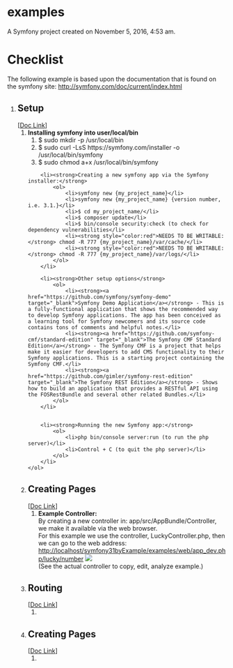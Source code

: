 examples
========

A Symfony project created on November 5, 2016, 4:53 am.

<h1>Checklist</h1>
The following example is based upon the documentation that is found on the symfony site:
<a href="http://symfony.com/doc/current/index.html" target="_blank">http://symfony.com/doc/current/index.html</a>
<ol>
<li><h2>Setup</h2>
[<a href="http://symfony.com/doc/current/setup.html" target="_blank">Doc Link</a>]
    <ol>
        <li><strong>Installing symfony into user/local/bin</strong>
            <ol>
                <li>$ sudo mkdir -p /usr/local/bin</li>
                <li>$ sudo curl -LsS https://symfony.com/installer -o /usr/local/bin/symfony</li>
                <li>$ sudo chmod a+x /usr/local/bin/symfony</li>
            </ol>
        </li>

        <li><strong>Creating a new symfony app via the Symfony installer:</strong>
            <ol>
                <li>symfony new {my_project_name}</li>
                <li>symfony new {my_project_name} {version number, i.e. 3.1.}</li>
                <li>$ cd my_project_name/</li>
                <li>$ composer update</li>
                <li>$ bin/console security:check (to check for dependency vulnerabilities</li>
                <li><strong style="color:red">NEEDS TO BE WRITABLE:</strong> chmod -R 777 {my_project_name}/var/cache/</li>
                <li><strong style="color:red">NEEDS TO BE WRITABLE:</strong> chmod -R 777 {my_project_name}/var/logs/</li>
            </ol>
        </li>

        <li><strong>Other setup options</strong>
            <ol>
                <li><strong><a href="https://github.com/symfony/symfony-demo" target="_blank">Symfony Demo Application</a></strong> - This is a fully-functional application that shows the recommended way to develop Symfony applications. The app has been conceived as a learning tool for Symfony newcomers and its source code contains tons of comments and helpful notes.</li>
                <li><strong><a href="https://github.com/symfony-cmf/standard-edition" target="_blank">The Symfony CMF Standard Edition</a></strong> - The Symfony CMF is a project that helps make it easier for developers to add CMS functionality to their Symfony applications. This is a starting project containing the Symfony CMF.</li>
                <li><strong><a href="https://github.com/gimler/symfony-rest-edition" target="_blank">The Symfony REST Edition</a></strong> - Shows how to build an application that provides a RESTful API using the FOSRestBundle and several other related Bundles.</li>
            </ol>
        </li>


        <li><strong>Running the new Symfony app:</strong>
            <ol>
                <li>php bin/console server:run (to run the php server)</li>
                <li>Control + C (to quit the php server)</li>
            </ol>
        </li>
    </ol>
</li>

<li><h2>Creating Pages</h2>
[<a href="http://symfony.com/doc/current/page_creation.html" target="_blank">Doc Link</a>]
    <ol>
        <li><strong>Example Controller:</strong><br/>
            By creating a new controller in: app/src/AppBundle/Controller, we make it available via the web browser.<br/>
            For this example we use the controller, LuckyController.php, then we can go to the web address:<br/>
            <a href="http://localhost/symfony31byExample/examples/web/app_dev.php/lucky/number">http://localhost/symfony31byExample/examples/web/app_dev.php/lucky/number</a>
            <img src="https://github.com/generhim/symfony-31-by-Example/blob/master/examples/notes/LuckyController_example.png?raw=true"/><br/>
            (See the actual controller to copy, edit, analyze example.)
        </li>
    </ol>
</li>


<li><h2>Routing</h2>
[<a href="http://symfony.com/doc/current/routing.html" target="_blank">Doc Link</a>]
    <ol>
        <li></li>
    </ol>
</li>


<li><h2>Creating Pages</h2>
[<a href="http://symfony.com/doc/current/page_creation.html" target="_blank">Doc Link</a>]
    <ol>
        <li></li>
    </ol>
</li>

</ol>
